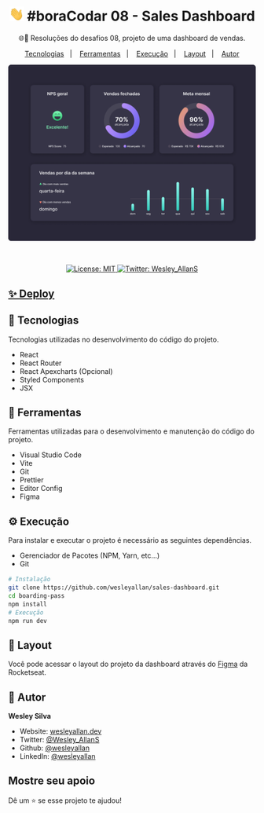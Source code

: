 <h1 align="center">
  <img src="./hi.gif" alt="Mão acenando" width="30px">
  #boraCodar 08 - Sales Dashboard
</h1>
<p align="center">🌐🚀 Resoluções do desafios 08, projeto de uma dashboard de vendas.</p>

<p align="center">
  <a href="#-tecnologias">Tecnologias</a>&nbsp;&nbsp;&nbsp;|&nbsp;&nbsp;&nbsp;
  <a href="#-ferramentas">Ferramentas</a>&nbsp;&nbsp;&nbsp;|&nbsp;&nbsp;&nbsp;
  <a href="#-execução">Execução</a>&nbsp;&nbsp;&nbsp;|&nbsp;&nbsp;&nbsp;
  <a href="#-layout">Layout</a>&nbsp;&nbsp;&nbsp;|&nbsp;&nbsp;&nbsp;
  <a href="#-autor">Autor</a>
</p>

<div align="center">

![boraCodar](./boraCodar-8.jpg)

</div>

<br />

<p align="center">
  <a href="#" target="_blank">
    <img alt="License: MIT" src="https://img.shields.io/badge/License-MIT-yellow.svg" />
  </a>
  <a href="https://twitter.com/Wesley_AllanS" target="_blank">
    <img alt="Twitter: Wesley_AllanS" src="https://img.shields.io/twitter/follow/Wesley_AllanS.svg?style=social" />
  </a>
</p>

## [✨ Deploy](https://salesdashboard-wesleyallan.netlify.app/)

## 🚀 Tecnologias

Tecnologias utilizadas no desenvolvimento do código do projeto.

- React
- React Router
- React Apexcharts (Opcional)
- Styled Components
- JSX

## 🔧 Ferramentas

Ferramentas utilizadas para o desenvolvimento e manutenção do código do projeto.

- Visual Studio Code
- Vite
- Git
- Prettier
- Editor Config
- Figma

## ⚙ Execução

Para instalar e executar o projeto é necessário as seguintes dependências.

- Gerenciador de Pacotes (NPM, Yarn, etc...)
- Git

```sh
# Instalação
git clone https://github.com/wesleyallan/sales-dashboard.git
cd boarding-pass
npm install
# Execução
npm run dev
```

## 📑 Layout

Você pode acessar o layout do projeto da dashboard através do [Figma](https://www.figma.com/community/file/1210217615683203825) da Rocketseat.

## 👤 Autor

**Wesley Silva**

- Website: [wesleyallan.dev](https://wesleyallan.dev)
- Twitter: [@Wesley_AllanS](https://twitter.com/Wesley_AllanS)
- Github: [@wesleyallan](https://github.com/wesleyallan)
- LinkedIn: [@wesleyallan](https://linkedin.com/in/wesleyallan)

## Mostre seu apoio

Dê um ⭐️ se esse projeto te ajudou!
